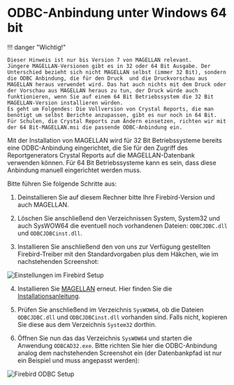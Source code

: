 # ODBC-Anbindung unter Windows 64 bit

!!! danger "Wichtig!"

    Dieser Hinweis ist nur bis Version 7 von MAGELLAN relevant. 
    Jüngere MAGELLAN-Versionen gibt es in 32 oder 64 Bit Ausgabe. Der Unterschied bezieht sich nicht MAGELLAN selbst (immer 32 Bit), sondern die ODBC Anbindung, die für den Druck  und die Druckvorschau aus MAGELLAN heraus verwendet wird. Das hat auch nichts mit dem Druck oder der Vorschau aus MAGELLAN heraus zu tun, der Druck würde auch funktionieren, wenn Sie auf einem 64 Bit Betriebssystem die 32 Bit MAGELLAN-Version installieren würden.
    Es geht um Folgendes: Die Vollversion von Crystal Reports, die man benötigt um selbst Berichte anzupassen, gibt es nur noch in 64 Bit. Für Schulen, die Crystal Reports zum Ändern einsetzen, richten wir mit der 64 Bit-MAGELLAN.msi die passende ODBC-Anbindung ein.

Mit der Installation von MAGELLAN wird für 32 Bit Betriebssysteme bereits eine ODBC-Anbindung eingerichtet, die Sie für den Zugriff des Reportgenerators Crystal Reports auf die MAGELLAN-Datenbank verwenden können. Für 64 Bit Betriebssysteme kann es sein, dass diese Anbindung manuell eingerichtet werden muss. 

Bitte führen Sie folgende Schritte aus:

1. Deinstallieren Sie auf diesem Rechner bitte Ihre Firebird-Version und auch MAGELLAN.

2. Löschen Sie anschließend den Verzeichnissen System, System32 und auch SysWOW64  die eventuell noch vorhandenen Dateien: `ODBCJDBC.dll` und `ODBCJDBCinst.dll`.

3. Installieren Sie anschließend den von uns zur Verfügung gestellten Firebird-Treiber mit den Standardvorgaben plus dem Häkchen, wie im nachstehenden Screenshot:  
  
  ![Einstellungen im Firebird Setup](/assets/images/fb-inst.jpg)

4. Installieren Sie [MAGELLAN] erneut. Hier finden Sie die [Installationsanleitung].

5. Prüfen Sie anschließend im Verzeichnis `SysWOW64`, ob die Dateien `ODBCJDBC.dll` und `ODBCJDBCinst.dll` vorhanden sind. Falls nicht, kopieren Sie diese aus dem Verzeichnis `System32` dorthin. 

6. Öffnen Sie nun das das Verzeichnis `SysWOW64` und starten die Anwendung `ODBCAD32.exe`. Bitte richten Sie hier die ODBC-Anbindung analog dem nachstehenden Screenshot ein (der Datenbankpfad ist nur ein Beispiel und muss angepasst werden):  
  
  ![Firebird ODBC Setup](/assets/images/fb-odbc.png)

[MAGELLAN]: http://magellan.stueber.de/download.php
[Installationsanleitung]: https://doc.magellan.stueber.de/installation